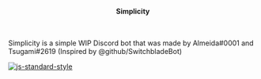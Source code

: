 <p align="center">
  <b>Simplicity</b><br>
  <br><br>
</p>
Simplicity is a simple WIP Discord bot that was made by Almeida#0001 and Tsugami#2619 (Inspired by @github/SwitchbladeBot)

[![js-standard-style](https://img.shields.io/badge/code%20style-standard-brightgreen.svg)](http://standardjs.com)
